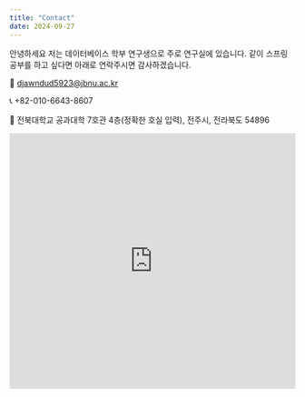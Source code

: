 ```yaml
---
title: "Contact"
date: 2024-09-27
---
```


안녕하세요 저는 데이터베이스 학부 연구생으로 주로 연구실에 있습니다.
     같이 스프링 공부를 하고 싶다면 아래로 연락주시면 감사하겠습니다.

📧 [djawndud5923@jbnu.ac.kr](djawndud5923@jbnu.ac.kr)

📞 +82-010-6643-8607

📍 전북대학교 공과대학 7호관 4층(정확한 호실 입력), 전주시, 전라북도 54896

<iframe
width="100%"
height="450"
frameborder="0"
style="border:0"
src="https://map.naver.com/p/search/%EC%A0%84%EB%B6%81%EB%8C%80%20%EA%B3%B5%EA%B3%BC%EB%8C%80%ED%95%99%207%ED%98%B8%EA%B4%80/place/17474997?c=15.00,0,0,0,dh&isCorrectAnswer=true"
allowfullscreen>
</iframe>
